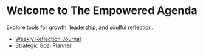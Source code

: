 # Welcome to The Empowered Agenda  
Explore tools for growth, leadership, and soulful reflection.

- [Weekly Reflection Journal](templates/weekly-reflection.md)
- [Strategic Goal Planner](templates/goal-planner.md)
